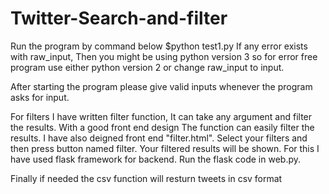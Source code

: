 # Twitter-Search-and-filter
Run the program by command below 
$python test1.py
If any error exists with raw_input, Then you might be using python version 3 so for error free program use either 
python version 2 or change raw_input to input.

After starting the program please give valid inputs whenever the program asks for input.

For filters I have written filter function, It can take any argument and filter the results. With a good front end 
design The function can easily filter the results. I have also deigned front end "filter.html". Select your filters
and then press button named filter. Your filtered results will be shown. For this I have used flask framework for backend.
Run the flask code in web.py.

Finally if needed the csv function will resturn tweets in csv format
